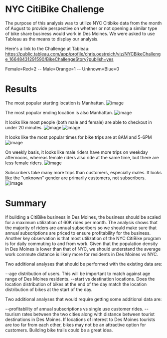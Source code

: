 # NYC CitiBike Challenge
The purpose of this analysis was to utilize NYC Citibike data from the month of August to provide perspective on whether or not opening a similar type of bike share business would work in Des Moines. We were asked to use Tableau as the means to display our analysis.

Here's a link to the Challenge at Tableau: https://public.tableau.com/app/profile/chris.oestreich/viz/NYCBikeChallenge_16648431291590/BikeChallengeStory?publish=yes

Female=Red=2 -- Male=Orange=1 -- Unknown=Blue=0

# Results

The most popular starting location is Manhattan.
![image](https://user-images.githubusercontent.com/108380062/193711346-4294600f-eb5b-4dfc-b3c6-746d81e948e8.png)

The most popular ending location is also Manhattan.
![image](https://user-images.githubusercontent.com/108380062/193711269-42772cc4-f9b6-4c33-a733-5c7a88a33621.png)

It looks like most people (both male and female) are able to checkout in under 20 minutes.
![image](https://user-images.githubusercontent.com/108380062/193711674-f82388e8-8e54-4c14-beaf-1b18423eca0e.png)
![image](https://user-images.githubusercontent.com/108380062/193711735-8f913afb-4b4f-4655-975d-e5f9ec02722f.png)

It looks like the most popular times for bike trips are at 8AM and 5-6PM
![image](https://user-images.githubusercontent.com/108380062/193711961-0d131c9d-b564-4308-985d-24883938fb07.png)

On weekly basis, it looks like male riders have more trips on weekday afternoons, whereas female riders also ride at the same time, but there are less female riders.
![image](https://user-images.githubusercontent.com/108380062/193712282-e7a802a4-3c52-415d-9f5a-892bc22c1ba7.png)

Subscribers take many more trips than customers, especially males.  It looks like the "unknown" gender are primarily customers, not subscribers.
![image](https://user-images.githubusercontent.com/108380062/193712574-cbb76678-a8b0-4d42-a0d5-13ee9191ad31.png)

# Summary

If building a CitiBike business in Des Moines, the business should be scaled for a maximum utilization of 60K rides per month. The analysis shows that the majority of riders are annual subscribers so we should make sure that annual subscriptions are priced to ensure profitability for the business. Another key observation is that most utilization of the NYC CitiBike program is for daily commuting to and from work. Given that the population density in Des Moines is lower than that of NYC, we should understand the average work commute distance is likely more for residents in Des Moines vs NYC.

Two additional analyses that should be performed with the existing data are:

--age distribution of users. This will be important to match against age range of Des Moines residents.
--start vs destination locations. Does the location distribution of bikes at the end of the day match the location distribution of bikes at the start of the day.

Two additional analyses that would require getting some additional data are:

--profitability of annual subscriptions vs single use customer rides.
--tourism rates between the two cities along with distance between tourist destinations in Des Moines. If locations of interest to Des Moines tourists are too far from each other, bikes may not be an attractive option for customers. Building bike trails could be a great idea.
